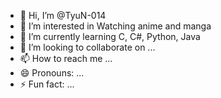 - 👋 Hi, I’m @TyuN-014
- 👀 I’m interested in Watching anime and manga
- 🌱 I’m currently learning C, C#, Python, Java
- 💞️ I’m looking to collaborate on ...
- 📫 How to reach me ...
- 😄 Pronouns: ...
- ⚡ Fun fact: ...

<!---
TyuN-014/TyuN-014 is a ✨ special ✨ repository because its `README.md` (this file) appears on your GitHub profile.
You can click the Preview link to take a look at your changes.
--->
